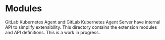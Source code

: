 # Modules

GitLab Kubernetes Agent and GitLab Kubernetes Agent Server have internal API to simplify extensibility. This directory contains the extension modules and API definitions. This is a work in progress.

